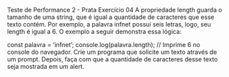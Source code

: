 Teste de Performance 2 - Prata
Exercício 04
A propriedade length guarda o tamanho de uma string, que é igual a quantidade de caracteres que esse texto contém. Por exemplo, a palavra infnet possui seis letras, logo, seu length é igual a 6. O exemplo a seguir demonstra essa lógica:

const palavra = ‘infnet’;
console.log(palavra.length); // Imprime 6 no console do navegador.
Crie um programa que solicite um texto através de um prompt. Depois, faça com que a quantidade de caracteres desse texto seja mostrada em um alert.
